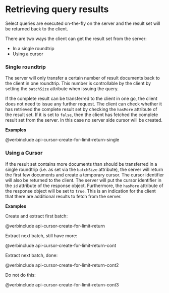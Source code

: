 <a name="retrieving_query_results"></a>
# Retrieving query results

Select queries are executed on-the-fly on the server and the result
set will be returned back to the client.

There are two ways the client can get the result set from the server:

- In a single roundtrip
- Using a cursor

<a name="single_roundtrip"></a>
### Single roundtrip

The server will only transfer a certain number of result documents back to the
client in one roundtrip. This number is controllable by the client by setting
the `batchSize` attribute when issuing the query.

If the complete result can be transferred to the client in one go, the client
does not need to issue any further request. The client can check whether it has
retrieved the complete result set by checking the `hasMore` attribute of the
result set. If it is set to `false`, then the client has fetched the complete
result set from the server. In this case no server side cursor will be created.

__Examples__


@verbinclude api-cursor-create-for-limit-return-single

<a name="using_a_cursor"></a>
### Using a Cursor

If the result set contains more documents than should be transferred in a single
roundtrip (i.e. as set via the `batchSize` attribute), the server will return
the first few documents and create a temporary cursor. The cursor identifier
will also be returned to the client. The server will put the cursor identifier
in the `id` attribute of the response object. Furthermore, the `hasMore`
attribute of the response object will be set to `true`. This is an indication
for the client that there are additional results to fetch from the server.

__Examples__


Create and extract first batch:

@verbinclude api-cursor-create-for-limit-return

Extract next batch, still have more:

@verbinclude api-cursor-create-for-limit-return-cont

Extract next batch, done:

@verbinclude api-cursor-create-for-limit-return-cont2

Do not do this:

@verbinclude api-cursor-create-for-limit-return-cont3
